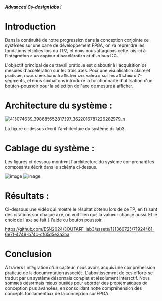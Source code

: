***Advanced Co-design labs !***

# Introduction
Dans la continuité de notre progression dans la conception conjointe de systèmes sur une carte de développement FPGA, on va reprendre les fondations établies lors du TP2, et nous nous attaquons cette fois-ci à l'intégration d'un capteur d'accélération et d'un bus I2C.

L'objectif principal de ce travail pratique est d'aboutir à l'acquisition de mesures d'accélération sur les trois axes. Pour une visualisation claire et pratique, nous cherchons à afficher ces valeurs sur les afficheurs 7-segments, et nous souhaitons introduire la fonctionnalité d'utilisation d'un bouton-poussoir pour la sélection de l'axe de mesure à afficher.

# Architecture du système :

![418074639_398685652817297_3622016787226282979_n](https://github.com/ESN2024/BOUTARF_lab3/assets/121360725/f329dad6-91e8-43aa-bf61-0ba6c80ae89a)

La figure ci-dessus décrit l'architecture du système du lab3.

# Cablage du système :
Les figures ci-dessous montrent l'architecture du système comprenant les composants décrit dans le schéma ci-dessus. 

![image](https://github.com/ESN2024/BOUTARF_lab3/assets/121360725/37617268-9876-4f2b-bd46-53d3510819ab)
![image](https://github.com/ESN2024/BOUTARF_lab3/assets/121360725/b5fa1a79-06a6-4b30-8870-11743ccad19e)



# Résultats :
Ci-dessous une vidéo qui montre le résultat obtenu lors de ce TP, en faisant des rotations sur chaque axe, on voit bien que la valueur change aussi. Et le choix de l'axe se fait à l'aide du bouton poussoir.

https://github.com/ESN2024/BOUTARF_lab3/assets/121360725/71924461-6e7f-4749-b74c-cf65d5e3a3ba


# Conclusion
À travers l'intégration d'un capteur, nous avons acquis une compréhension pratique de la documentation associée. L'aboutissement de ces efforts se traduit par un système désormais complet et résolument interactif. Nous sommes désormais mieux outillés pour aborder des problématiques de conception plus avancées, en consolidant notre compréhension des concepts fondamentaux de la conception sur FPGA.
